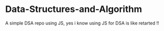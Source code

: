 # Data-Structures-and-Algorithm
A simple DSA repo using JS, yes i know using JS for DSA is like retarted !!
